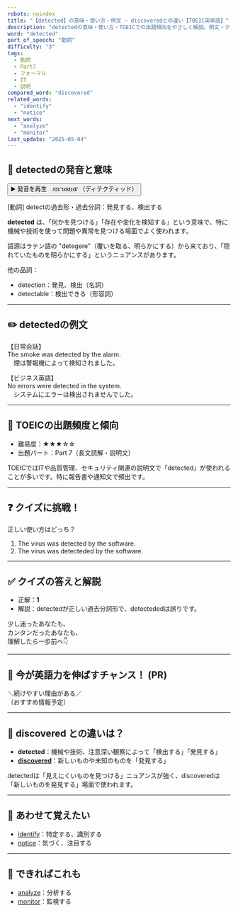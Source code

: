 ```yaml
---
robots: noindex
title: "【detected】の意味・使い方・例文 ― discoveredとの違い【TOEIC英単語】"
description: "detectedの意味・使い方・TOEICでの出題傾向をやさしく解説。例文・クイズ付きでdiscoveredとの違いもわかりやすく学べます。"
word: "detected"
part_of_speech: "動詞"
difficulty: "3"
tags:
  - 動詞
  - Part7
  - フォーマル
  - IT
  - 説明
compared_word: "discovered"
related_words:
  - "identify"
  - "notice"
next_words:
  - "analyze"
  - "monitor"
last_update: "2025-05-04"
---
```


## 🔰 detectedの発音と意味

<button class="play-audio" onclick="playTTS('detected')">
  <span class="play-audio-main">
    ▶️ 発音を再生　/dɪˈtɛktɪd/
  </span>
  <span class="play-audio-sub">
    （ディテクティッド）
  </span>
</button>

[動詞] detectの過去形・過去分詞：発見する、検出する

**detected** は、「何かを見つける」「存在や変化を検知する」という意味で、特に機械や技術を使って問題や異常を見つける場面でよく使われます。

語源はラテン語の "detegere"（覆いを取る、明らかにする）から来ており、「隠れていたものを明らかにする」というニュアンスがあります。

他の品詞：  
- detection：発見、検出（名詞）
- detectable：検出できる（形容詞）

---

## ✏️ detectedの例文

【日常会話】  
The smoke was detected by the alarm.  
　煙は警報機によって検知されました。

【ビジネス英語】  
No errors were detected in the system.  
　システムにエラーは検出されませんでした。

---

## 🎯 TOEICの出題頻度と傾向

- 難易度：★★★☆☆
- 出題パート：Part 7（長文読解・説明文）

TOEICではITや品質管理、セキュリティ関連の説明文で「detected」が使われることが多いです。特に報告書や通知文で頻出です。

---

## ❓ クイズに挑戦！

正しい使い方はどっち？

1. The virus was detected by the software.  
2. The virus was detecteded by the software.

---

## ✅ クイズの答えと解説

- 正解：**1**
- 解説：detectedが正しい過去分詞形で、detectededは誤りです。

少し迷ったあなたも、  
カンタンだったあなたも、  
理解したら一歩前へ👇️

---

## 🚀 今が英語力を伸ばすチャンス！ (PR)

<div class="info-center">
＼続けやすい理由がある／<br>  
（おすすめ情報予定）
</div>

---

## 🤔  discovered との違いは？

- **detected**：機械や技術、注意深い観察によって「検出する」「発見する」
- **[discovered](/discovered)**：新しいものや未知のものを「発見する」

detectedは「見えにくいものを見つける」ニュアンスが強く、discoveredは「新しいものを発見する」場面で使われます。

---

## 🧩 あわせて覚えたい

- [identify](/identify)：特定する、識別する
- [notice](/notice)：気づく、注目する

---

## 📖 できればこれも

- [analyze](/analyze)：分析する
- [monitor](/monitor)：監視する

<!-- cvid: aid40_bid49 -->
